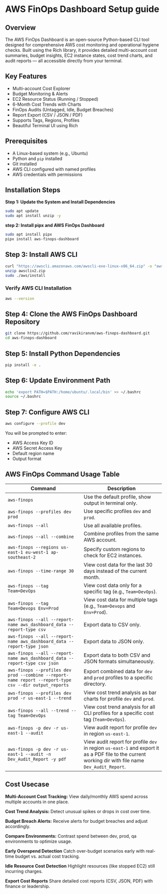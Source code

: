 # AWS FinOps Dashboard Setup guide

## Overview

 The AWS FinOps Dashboard is an open-source Python-based CLI tool designed for comprehensive AWS cost monitoring and operational hygiene checks. Built using the Rich library, it provides detailed multi-account cost summaries, budget insights, EC2 instance states, cost trend charts, and audit reports — all accessible directly from your terminal.

 

## **Key Features**

- Multi-account Cost Explorer
- Budget Monitoring & Alerts
- EC2 Resource Status (Running / Stopped)
- 6-Month Cost Trends with Charts
- FinOps Audits (Untagged, Idle, Budget Breaches)
- Report Export (CSV / JSON / PDF)
- Supports Tags, Regions, Profiles
- Beautiful Terminal UI using Rich

## Prerequisites

- A Linux-based system (e.g., Ubuntu)
- Python and `pip` installed
- Git installed
- AWS CLI configured with named profiles
- AWS credentials with permissions

## Installation Steps 

**Step 1: Update the System and Install Dependencies**

```bash
sudo apt update
sudo apt install unzip -y
```
**step 2: Install pipx and AWS FinOps Dashboard**

```bash
sudo apt install pipx
pipx install aws-finops-dashboard

```

## Step 3: Install AWS CLI 

```bash
curl "https://awscli.amazonaws.com/awscli-exe-linux-x86_64.zip" -o "awscliv2.zip"
unzip awscliv2.zip
sudo ./aws/install
```

### Verify AWS CLI Installation

```bash
aws --version
```


## Step 4: Clone the AWS FinOps Dashboard Repository

```bash
git clone https://github.com/ravikiranvm/aws-finops-dashboard.git
cd aws-finops-dashboard
```

## Step 5: Install Python Dependencies

```bash
pip install -e .
```

## Step 6: Update Environment Path

```bash
echo 'export PATH=$PATH:/home/ubuntu/.local/bin' >> ~/.bashrc
source ~/.bashrc
```

## Step 7: Configure AWS CLI

```bash
aws configure --profile dev
```

You will be prompted to enter:

- AWS Access Key ID
- AWS Secret Access Key
- Default region name
- Output format

## AWS FinOps Command Usage Table

| **Command**                                                                                       | **Description**                                                                                                  |
|---------------------------------------------------------------------------------------------------|------------------------------------------------------------------------------------------------------------------|
| `aws-finops`                                                                                      | Use the default profile, show output in terminal only.                                                           |
| `aws-finops --profiles dev prod`                                                                  | Use specific profiles `dev` and `prod`.                                                                          |
| `aws-finops --all`                                                                               | Use all available profiles.                                                                                       |
| `aws-finops --all --combine`                                                                      | Combine profiles from the same AWS account.                                                                      |
| `aws-finops --regions us-east-1 eu-west-1 ap-southeast-2`                                          | Specify custom regions to check for EC2 instances.                                                                |
| `aws-finops --time-range 30`                                                                      | View cost data for the last 30 days instead of the current month.                                                 |
| `aws-finops --tag Team=DevOps`                                                                    | View cost data only for a specific tag (e.g., `Team=DevOps`).                                                    |
| `aws-finops --tag Team=Devops Env=Prod`                                                           | View cost data for multiple tags (e.g., `Team=Devops` and `Env=Prod`).                                           |
| `aws-finops --all --report-name aws_dashboard_data --report-type csv`                             | Export data to CSV only.                                                                                         |
| `aws-finops --all --report-name aws_dashboard_data --report-type json`                            | Export data to JSON only.                                                                                        |
| `aws-finops --all --report-name aws_dashboard_data --report-type csv json`                        | Export data to both CSV and JSON formats simultaneously.                                                         |
| `aws-finops --profiles dev prod --combine --report-name report --report-type csv --dir output_reports` | Export combined data for `dev` and `prod` profiles to a specific directory.                                       |
| `aws-finops --profiles dev prod -r us-east-1 --trend`                                              | View cost trend analysis as bar charts for profile `dev` and `prod`.                                             |
| `aws-finops --all --trend --tag Team=DevOps`                                                      | View cost trend analysis for all CLI profiles for a specific cost tag (`Team=DevOps`).                           |
| `aws-finops -p dev -r us-east-1 --audit`                                                          | View audit report for profile `dev` in region `us-east-1`.                                                       |
| `aws-finops -p dev -r us-east-1 --audit -n Dev_Audit_Report -y pdf`                               | View audit report for profile `dev` in region `us-east-1` and export it as a PDF file to the current working dir with file name `Dev_Audit_Report`. |


##  Cost Usecase 

**Multi-Account Cost Tracking:**  View daily/monthly AWS spend across multiple accounts in one place.

**Cost Trend Analysis:** Detect unusual spikes or drops in cost over time.

**Budget Breach Alerts:** Receive alerts for budget breaches and adjust accordingly.

**Compare Environments:** Contrast spend between dev, prod, qa environments to optimize usage.

**Early Overspend Detection** Catch over-budget scenarios early with real-time budget vs. actual cost tracking.

**Idle Resource Cost Detection** Highlight resources (like stopped EC2) still incurring charges.

**Export Cost Reports** Share detailed cost reports (CSV, JSON, PDF) with finance or leadership.












